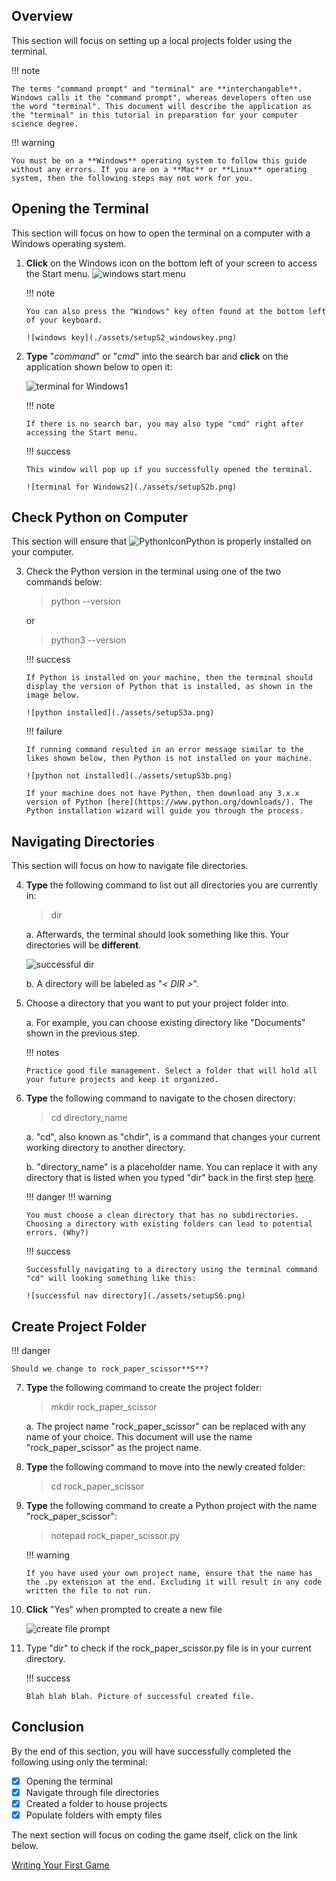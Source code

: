 ## Overview

This section will focus on setting up a local projects folder using the terminal.

!!! note

    The terms "command prompt" and "terminal" are **interchangable**. Windows calls it the "command prompt", whereas developers often use the word "terminal". This document will describe the application as the "terminal" in this tutorial in preparation for your computer science degree.

!!! warning

    You must be on a **Windows** operating system to follow this guide without any errors. If you are on a **Mac** or **Linux** operating system, then the following steps may not work for you.

## Opening the Terminal

This section will focus on how to open the terminal on a computer with a Windows operating system.

1.  **Click** on the Windows icon on the bottom left of your screen to access the Start menu.
    ![windows start menu](./assets/setupS1.png)

    !!! note

        You can also press the "Windows" key often found at the bottom left of your keyboard.

        ![windows key](./assets/setupS2_windowskey.png)

2.  **Type** "_command_" or "_cmd_" into the search bar and **click** on the application shown below to open it:

    ![terminal for Windows1](./assets/setupS2a.png)

    !!! note

        If there is no search bar, you may also type "cmd" right after accessing the Start menu.

    !!! success

        This window will pop up if you successfully opened the terminal.

        ![terminal for Windows2](./assets/setupS2b.png)

## Check Python on Computer

This section will ensure that ![PythonIcon](./assets/python_icon_small.png)Python is properly installed on your computer.

3.  Check the Python version in the terminal using one of the two commands below:

    > python --version

    or

    > python3 --version

    !!! success

        If Python is installed on your machine, then the terminal should display the version of Python that is installed, as shown in the image below.

        ![python installed](./assets/setupS3a.png)

    !!! failure

        If running command resulted in an error message similar to the likes shown below, then Python is not installed on your machine.

        ![python not installed](./assets/setupS3b.png)

        If your machine does not have Python, then download any 3.x.x version of Python [here](https://www.python.org/downloads/). The Python installation wizard will guide you through the process.

## Navigating Directories

This section will focus on how to navigate file directories.

4.  **Type** the following command to list out all directories you are currently in:

    > dir

    a. Afterwards, the terminal should look something like this. Your directories will be **different**.

    ![successful dir](./assets/setupS4.png)

    b. A directory will be labeled as "_< DIR >_".

5.  Choose a directory that you want to put your project folder into.

    a. For example, you can choose existing directory like "Documents" shown in the previous step.

    !!! notes

        Practice good file management. Select a folder that will hold all your future projects and keep it organized.

6.  **Type** the following command to navigate to the chosen directory:

    > cd directory_name

    a. "cd", also known as "chdir", is a command that changes your current working directory to another directory.

    b. "directory_name" is a placeholder name. You can replace it with any directory that is listed when you typed "dir" back in the first step [here](./Setting%20Up%20Your%20Project.md/#navigating-directories).

    !!! danger
    !!! warning

        You must choose a clean directory that has no subdirectories. Choosing a directory with existing folders can lead to potential errors. (Why?)

    !!! success

        Successfully navigating to a directory using the terminal command "cd" will looking something like this:

        ![successful nav directory](./assets/setupS6.png)

## Create Project Folder

!!! danger

    Should we change to rock_paper_scissor**S**?

7.  **Type** the following command to create the project folder:

    > mkdir rock_paper_scissor

    a. The project name "rock_paper_scissor" can be replaced with any name of your choice. This document will use the name "rock_paper_scissor" as the project name.

8.  **Type** the following command to move into the newly created folder:

    > cd rock_paper_scissor

9.  **Type** the following command to create a Python project with the name "rock_paper_scissor":

    > notepad rock_paper_scissor.py

    !!! warning

        If you have used your own project name, ensure that the name has the .py extension at the end. Excluding it will result in any code written the file to not run.

10. **Click** "Yes" when prompted to create a new file

    ![create file prompt](./assets/setupS7.png)

11. Type "dir" to check if the rock_paper_scissor.py file is in your current directory.

    !!! success

        Blah blah blah. Picture of successful created file.

## Conclusion

By the end of this section, you will have successfully completed the following using only the terminal:

-   [x] Opening the terminal
-   [x] Navigate through file directories
-   [x] Created a folder to house projects
-   [x] Populate folders with empty files

The next section will focus on coding the game itself, click on the link below.

[Writing Your First Game](./Writing%20Your%20First%20Game.md)
